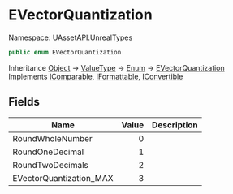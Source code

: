 # EVectorQuantization

Namespace: UAssetAPI.UnrealTypes

```csharp
public enum EVectorQuantization
```

Inheritance [Object](https://docs.microsoft.com/en-us/dotnet/api/system.object) → [ValueType](https://docs.microsoft.com/en-us/dotnet/api/system.valuetype) → [Enum](https://docs.microsoft.com/en-us/dotnet/api/system.enum) → [EVectorQuantization](./uassetapi.unrealtypes.evectorquantization.md)<br>
Implements [IComparable](https://docs.microsoft.com/en-us/dotnet/api/system.icomparable), [IFormattable](https://docs.microsoft.com/en-us/dotnet/api/system.iformattable), [IConvertible](https://docs.microsoft.com/en-us/dotnet/api/system.iconvertible)

## Fields

| Name | Value | Description |
| --- | --: | --- |
| RoundWholeNumber | 0 |  |
| RoundOneDecimal | 1 |  |
| RoundTwoDecimals | 2 |  |
| EVectorQuantization_MAX | 3 |  |
